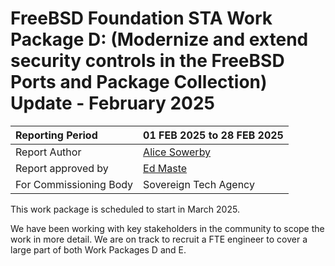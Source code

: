 # FreeBSD Foundation STA Work Package D: (Modernize and extend security controls in the FreeBSD Ports and Package Collection) Update \- February 2025

| Reporting Period | 01 FEB 2025 to 28 FEB 2025 |
| :---- | :---- |
| Report Author | [Alice Sowerby](mailto:alice@freebsdfoundation.org) |
| Report approved by | [Ed Maste](mailto:emaste@freebsdfoundation.org) |
| For Commissioning Body | Sovereign Tech Agency |

This work package is scheduled to start in March 2025\.

We have been working with key stakeholders in the community to scope the work in more detail. We are on track to recruit a FTE engineer to cover a large part of both Work Packages D and E.